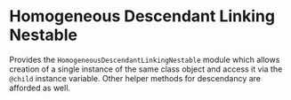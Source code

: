 # Homogeneous Descendant Linking Nestable

Provides the `HomogeneousDescendantLinkingNestable` module which allows creation of a single instance of the same class object and access it via the `@child` instance variable. Other helper methods for descendancy are afforded as well.